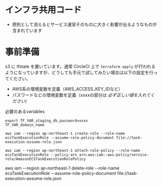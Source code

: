 # インフラ共用コード

- 原則として消えるとサービス運営そのものに大きく影響が出るようなものが含まれています

# 事前準備

s3 に tfstate を置いています。通常 CircleCI 上で `terraform apply` が行われるようになっていますが、どうしても手元で試してみたい場合は以下の設定を行ってください。

- AWS系の環境変数を定義（AWS_ACCESS_KEY_IDなど）
- パスワードなどの環境変数を定義（xxxxの部分は *必ず正しい値を入れてください*）

必要のあるvariables

```
export TF_VAR_staging_db_password=xxxx
TF_VAR_domain_name
```


```
aws iam --region ap-northeast-1 create-role --role-name ecsTaskExecutionRole --assume-role-policy-document file://task-execution-assume-role.json

aws iam --region ap-northeast-1 attach-role-policy --role-name ecsTaskExecutionRole --policy-arn arn:aws:iam::aws:policy/service-role/AmazonECSTaskExecutionRolePolicy

```

aws iam --region ap-northeast-1 delete-role --role-name ecsTaskExecutionRole --assume-role-policy-document file://task-execution-assume-role.json
